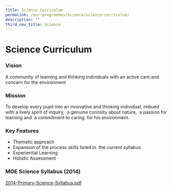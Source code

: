 ```yaml
---
title: Science Curriculum
permalink: /our-programmes/Science/science-curriculum/
description: ""
third_nav_title: Science
---
```

# **Science Curriculum**

### Vision

A community of learning and thinking individuals with an active care and concern for the environment

### Mission

To develop every pupil into an innovative and thinking individual, imbued with a lively spirit of inquiry,  a genuine curiosity about nature,  a passion for learning and  a commitment to caring  for his environment.

### Key Features
*   Thematic approach
*   Expansion of the process skills listed in  the current syllabus
*   Experiential Learning
*   Holistic Assessment

### MOE Science Syllabus (2014)

[2014-Primary-Science-Syllabus.pdf](/files/2014-Primary-Science-Syllabus.pdf)